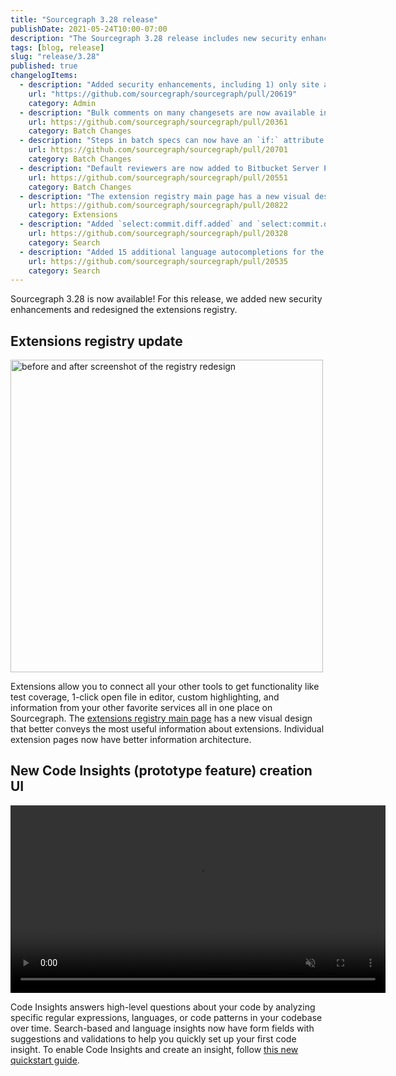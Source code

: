 ```yaml
---
title: "Sourcegraph 3.28 release"
publishDate: 2021-05-24T10:00-07:00
description: "The Sourcegraph 3.28 release includes new security enhancements and the redesigned extensions registry."
tags: [blog, release]
slug: "release/3.28"
published: true
changelogItems:
  - description: "Added security enhancements, including 1) only site admins can list users on an instance, 2) repository permissions can now be enabled for site admins via the `authz.enforceForSiteAdmins` setting, 3) site admins can no longer view user added code host configuration, and 4) site admins cannot add access tokens for any user by default."
    url: "https://github.com/sourcegraph/sourcegraph/pull/20619"
    category: Admin
  - description: "Bulk comments on many changesets are now available in Batch Changes."
    url: https://github.com/sourcegraph/sourcegraph/pull/20361
    category: Batch Changes
  - description: "Steps in batch specs can now have an `if:` attribute to enable conditional execution of different steps."
    url: https://github.com/sourcegraph/sourcegraph/pull/20701
    category: Batch Changes
  - description: "Default reviewers are now added to Bitbucket Server PRs opened by Batch Changes."
    url: https://github.com/sourcegraph/sourcegraph/pull/20551
    category: Batch Changes 
  - description: "The extension registry main page has a new visual design that better conveys the most useful information about extensions, and individual extension pages have better information architecture."
    url: https://github.com/sourcegraph/sourcegraph/pull/20822
    category: Extensions  
  - description: "Added `select:commit.diff.added` and `select:commit.diff.removed` for `type:diff` search queries. These selectors return commit diffs only if a pattern matches in `added` (respectively, `removed`) lines."
    url: https://github.com/sourcegraph/sourcegraph/pull/20328
    category: Search
  - description: "Added 15 additional language autocompletions for the `lang:` filter in the search bar."
    url: https://github.com/sourcegraph/sourcegraph/pull/20535
    category: Search 
---
```


Sourcegraph 3.28 is now available! For this release, we added new security enhancements and redesigned the extensions registry.

## Extensions registry update 

<p>
  <img src="https://sourcegraphstatic.com/blog/3.28/before_after_extensions_registry_redesign.jpg" width="500" alt="before and after screenshot of the registry redesign">
</p>

Extensions allow you to connect all your other tools to get functionality like test coverage, 1-click open file in editor, custom highlighting, and information from your other favorite services all in one place on Sourcegraph. The [extensions registry main page](https://sourcegraph.com/extensions?category=All) has a new visual design that better conveys the most useful information about extensions. Individual extension pages now have better information architecture.

## New Code Insights (prototype feature) creation UI

<p><video autoplay loop muted playsinline style="width:600px">
  <source src="https://sourcegraphstatic.com/blog/3.28/create_new_insight_flow.mp4" type="video/mp4">
 </video></p>

Code Insights answers high-level questions about your code by analyzing specific regular expressions, languages, or code patterns in your codebase over time. Search-based and language insights now have form fields with suggestions and validations to help you quickly set up your first code insight. To enable Code Insights and create an insight, follow [this new quickstart guide](https://docs.sourcegraph.com/code_insights/quickstart). 
